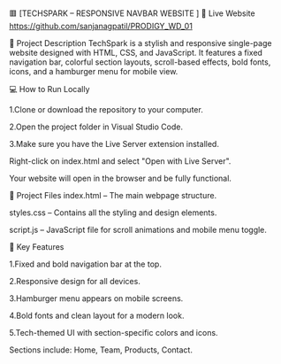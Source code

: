 🟥 [TECHSPARK – RESPONSIVE NAVBAR WEBSITE ]
🔗 Live Website
https://github.com/sanjanagpatil/PRODIGY_WD_01 

📄 Project Description
TechSpark is a stylish and responsive single-page website designed with HTML, CSS, and JavaScript. It features a fixed navigation bar, colorful section layouts, scroll-based effects, bold fonts, icons, and a hamburger menu for mobile view.

💻 How to Run Locally

1.Clone or download the repository to your computer.

2.Open the project folder in Visual Studio Code.

3.Make sure you have the Live Server extension installed.

Right-click on index.html and select "Open with Live Server".

Your website will open in the browser and be fully functional.

📁 Project Files
index.html – The main webpage structure.

styles.css – Contains all the styling and design elements.

script.js – JavaScript file for scroll animations and mobile menu toggle.

📱 Key Features

1.Fixed and bold navigation bar at the top.

2.Responsive design for all devices.

3.Hamburger menu appears on mobile screens.

4.Bold fonts and clean layout for a modern look.

5.Tech-themed UI with section-specific colors and icons.

Sections include: Home, Team, Products, Contact.

